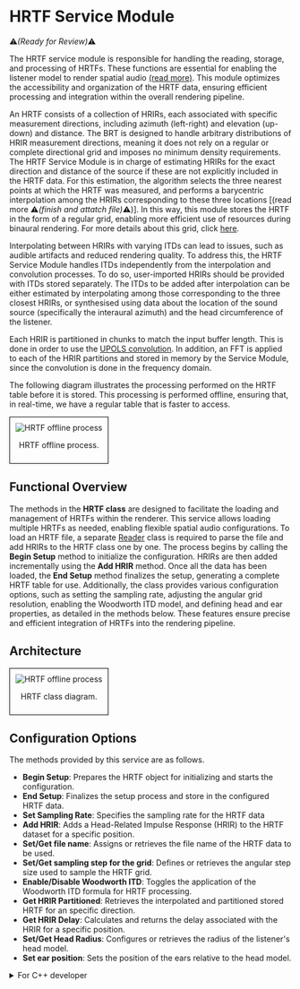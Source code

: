 # HRTF Service Module
:warning:*(Ready for Review)*:warning:

The HRTF service module is responsible for handling the reading, storage, and processing of HRTFs. These functions are essential for enabling the listener model to render spatial audio [(read more)](../listener-models/hrtf-models/listener-acoustic-model-hrtf.md). This module optimizes the accessibility and organization of the HRTF data, ensuring efficient processing and integration within the overall rendering pipeline.

An HRTF consists of a collection of HRIRs, each associated with specific measurement directions, including azimuth (left-right) and elevation (up-down) and distance. The BRT is designed to handle arbitrary distributions of HRIR measurement directions, meaning it does not rely on a regular or complete directional grid and imposes no minimum density requirements. The HRTF Service Module is in charge of estimating HRIRs for the exact direction and distance of the source if these are not explicitly included in the HRTF data. For this estimation, the algorithm selects the three nearest points at which the HRTF was measured, and performs a barycentric interpolation among the HRIRs corresponding to these three locations [(read more :warning:*(finish and attatch file)*:warning:)]. In this way, this module stores the HRTF in the form of a regular grid, enabling more efficient use of resources during binaural rendering. For more details about this grid, click [here](../../assets/technical-report/SONICOM_TR3.1_BRT%20REGULAR%20GRID%20DISTRIBUTION%20OF%20POINTS%20IN%20THE%20SPHERE%20USED%20BY%20THE%20BRT.pdf). 


Interpolating between HRIRs with varying ITDs can lead to issues, such as audible artifacts and reduced rendering quality. To address this, the HRTF Service Module handles ITDs independently from the interpolation and convolution processes. To do so, user-imported HRIRs should be provided with ITDs stored separately. The ITDs to be added after interpolation can be either estimated by interpolating among those corresponding to the three closest HRIRs, or synthesised using data about the location of the sound source (specifically the interaural azimuth) and the head circumference of the listener.

Each HRIR is partitioned in chunks to match the input buffer length. This is done in order to use the  [UPOLS convolution](../common/uniform-partitioned-convolution.md). In addition, an FFT is applied to each of the HRIR partitions and stored in memory by the Service Module, since the convolution is done in the frequency domain.

The following diagram illustrates the processing performed on the HRTF table before it is stored. This processing is performed offline, ensuring that, in real-time, we have a regular table that is faster to access.

<div style="border: 1px solid #000; padding: 10px; display: inline-block;">
    <img src="/BRT-Documentation/assets/HRTF_offlineProcess.png" alt="HRTF offline process" style="display: block; margin: 0 auto;">
    <p style="text-align: center;">HRTF offline process.</p>
</div>

## Functional Overview

The methods in the **HRTF class** are designed to facilitate the loading and management of HRTFs within the renderer. This service allows loading multiple HRTFs as needed, enabling flexible spatial audio configurations. To load an HRTF file, a separate [Reader](../readers/index.md) class is required to parse the file and add HRIRs to the HRTF class one by one. The process begins by calling the **Begin Setup** method to initialize the configuration. HRIRs are then added incrementally using the **Add HRIR** method. Once all the data has been loaded, the **End Setup** method finalizes the setup, generating a complete HRTF table for use. Additionally, the class provides various configuration options, such as setting the sampling rate, adjusting the angular grid resolution, enabling the Woodworth ITD model, and defining head and ear properties, as detailed in the methods below. These features ensure precise and efficient integration of HRTFs into the rendering pipeline.

## Architecture

<div style="border: 1px solid #000; padding: 10px; display: inline-block;">
    <img src="/BRT-Documentation/assets/sysmldiagrams/none.png" alt="HRTF offline process" style="display: block; margin: 0 auto;">
    <p style="text-align: center;">HRTF class diagram.</p>
</div>


## Configuration Options

The methods provided by this service are as follows.

- **Begin Setup**: Prepares the HRTF object for initializing and starts the configuration.
- **End Setup**: Finalizes the setup process and store in the configured HRTF data.
- **Set Sampling Rate**:  Specifies the sampling rate for the HRTF data
- **Add HRIR**: Adds a Head-Related Impulse Response (HRIR) to the HRTF dataset for a specific position.
- **Set/Get file name**: Assigns or retrieves the file name of the HRTF data to be used.
- **Set/Get sampling step for the grid**: Defines or retrieves the angular step size used to sample the HRTF grid.
- **Enable/Disable Woodworth ITD**: Toggles the application of the Woodworth ITD formula for HRTF processing.
- **Get HRIR Partitioned**: Retrieves  the interpolated and partitioned stored HRTF for an specific direction.
- **Get HRIR Delay**: Calculates and returns the delay associated with the HRIR for a specific position.
- **Set/Get Head Radius**: Configures or retrieves the radius of the listener's head model.
- **Set ear position**: Sets the position of the ears relative to the head model.

<details>
<summary>For C++ developer</summary>
Section under construction
</details>



